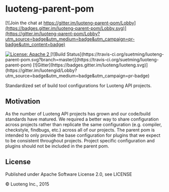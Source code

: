 luoteng-parent-pom
==============

[![Join the chat at https://gitter.im/luoteng-parent-pom/Lobby](https://badges.gitter.im/luoteng-parent-pom/Lobby.svg)](https://gitter.im/luoteng-parent-pom/Lobby?utm_source=badge&utm_medium=badge&utm_campaign=pr-badge&utm_content=badge)

<a href="https://raw.githubusercontent.com/suetming/luoteng-parent-pom/master/LICENSE">
    <img src="https://img.shields.io/hexpm/l/plug.svg"
         alt="License: Apache 2">
</a>[![Build Status](https://travis-ci.org/suetming/luoteng-parent-pom.svg?branch=master)](https://travis-ci.org/suetming/luoteng-parent-pom) [![Gitter](https://badges.gitter.im/luoteng/luoteng.svg)](https://gitter.im/luotengid/Lobby?utm_source=badge&utm_medium=badge&utm_campaign=pr-badge)

Standardized set of build tool configurations for Luoteng API projects.

Motivation
-----

As the number of Luoteng API projects has grown and our code/build standards have matured.  We required a better way to share configuration across projects rather than replicate the same configuration (e.g. compiler, checkstyle, findbugs, etc.) across all of our projects.  The parent pom is intended to only provide the base configuration for plugins that we expect to be consistent throughout projects. Project specific configuration and plugins should not be included in the parent pom.

License
-------

Published under Apache Software License 2.0, see LICENSE

&copy; Luoteng Inc., 2015